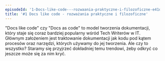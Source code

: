 ```yaml
---
episodeId: '1-Docs-like-code---rozwaania-praktyczne-i-filozoficzne-e41dsc'
title: '#1 Docs like code - rozważania praktyczne i filozoficzne'
---
```


"Docs like code" czy "Docs as code" to model tworzenia dokumentacji, który staje
się coraz bardziej popularny wśród Tech Writerów w IT. Głównym założeniem jest
traktowanie dokumentacji jak kodu pod kątem procesów oraz narzędzi, których
używamy do jej tworzenia. Ale czy to wszystko? Staramy się przyjrzeć dokładniej
temu trendowi, żeby odkryć co jeszcze może się za nim kryć.
